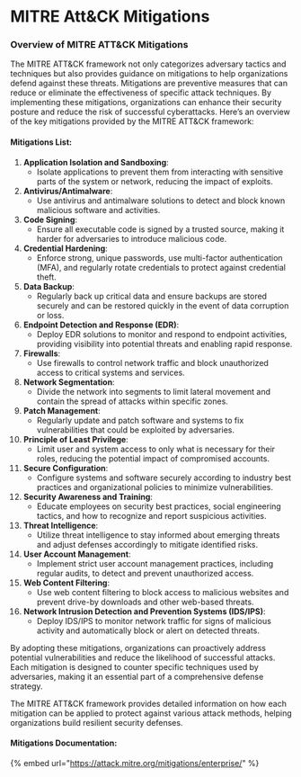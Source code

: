 # MITRE Att\&CK Mitigations

### Overview of MITRE ATT\&CK Mitigations <a href="#overview-of-mitre-att-and-ck-mitigations" id="overview-of-mitre-att-and-ck-mitigations"></a>

The MITRE ATT\&CK framework not only categorizes adversary tactics and techniques but also provides guidance on mitigations to help organizations defend against these threats. Mitigations are preventive measures that can reduce or eliminate the effectiveness of specific attack techniques. By implementing these mitigations, organizations can enhance their security posture and reduce the risk of successful cyberattacks. Here’s an overview of the key mitigations provided by the MITRE ATT\&CK framework:

#### Mitigations List: <a href="#mitigations-list" id="mitigations-list"></a>

1. **Application Isolation and Sandboxing**:
   * Isolate applications to prevent them from interacting with sensitive parts of the system or network, reducing the impact of exploits.
2. **Antivirus/Antimalware**:
   * Use antivirus and antimalware solutions to detect and block known malicious software and activities.
3. **Code Signing**:
   * Ensure all executable code is signed by a trusted source, making it harder for adversaries to introduce malicious code.
4. **Credential Hardening**:
   * Enforce strong, unique passwords, use multi-factor authentication (MFA), and regularly rotate credentials to protect against credential theft.
5. **Data Backup**:
   * Regularly back up critical data and ensure backups are stored securely and can be restored quickly in the event of data corruption or loss.
6. **Endpoint Detection and Response (EDR)**:
   * Deploy EDR solutions to monitor and respond to endpoint activities, providing visibility into potential threats and enabling rapid response.
7. **Firewalls**:
   * Use firewalls to control network traffic and block unauthorized access to critical systems and services.
8. **Network Segmentation**:
   * Divide the network into segments to limit lateral movement and contain the spread of attacks within specific zones.
9. **Patch Management**:
   * Regularly update and patch software and systems to fix vulnerabilities that could be exploited by adversaries.
10. **Principle of Least Privilege**:
    * Limit user and system access to only what is necessary for their roles, reducing the potential impact of compromised accounts.
11. **Secure Configuration**:
    * Configure systems and software securely according to industry best practices and organizational policies to minimize vulnerabilities.
12. **Security Awareness and Training**:
    * Educate employees on security best practices, social engineering tactics, and how to recognize and report suspicious activities.
13. **Threat Intelligence**:
    * Utilize threat intelligence to stay informed about emerging threats and adjust defenses accordingly to mitigate identified risks.
14. **User Account Management**:
    * Implement strict user account management practices, including regular audits, to detect and prevent unauthorized access.
15. **Web Content Filtering**:
    * Use web content filtering to block access to malicious websites and prevent drive-by downloads and other web-based threats.
16. **Network Intrusion Detection and Prevention Systems (IDS/IPS)**:
    * Deploy IDS/IPS to monitor network traffic for signs of malicious activity and automatically block or alert on detected threats.

By adopting these mitigations, organizations can proactively address potential vulnerabilities and reduce the likelihood of successful attacks. Each mitigation is designed to counter specific techniques used by adversaries, making it an essential part of a comprehensive defense strategy.

The MITRE ATT\&CK framework provides detailed information on how each mitigation can be applied to protect against various attack methods, helping organizations build resilient security defenses.

#### Mitigations Documentation: <a href="#mitigations-documentation" id="mitigations-documentation"></a>

{% embed url="https://attack.mitre.org/mitigations/enterprise/" %}
